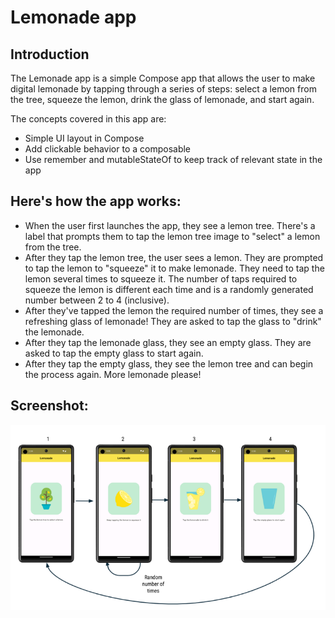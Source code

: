 Lemonade app
==================================

Introduction
------------

The Lemonade app is a simple Compose app that allows the user to make digital lemonade by tapping
through a series of steps: select a lemon from the tree, squeeze the lemon, drink the glass of
lemonade, and start again.

The concepts covered in this app are:
- Simple UI layout in Compose
- Add clickable behavior to a composable
- Use remember and mutableStateOf to keep track of relevant state in the app

Here's how the app works:
------------------------

- When the user first launches the app, they see a lemon tree. There's a label that prompts them to 
tap the lemon tree image to "select" a lemon from the tree.
- After they tap the lemon tree, the user sees a lemon. They are prompted to tap the lemon to 
"squeeze" it to make lemonade. They need to tap the lemon several times to squeeze it. The 
number of taps required to squeeze the lemon is different each time and is a randomly generated
number between 2 to 4 (inclusive).
- After they've tapped the lemon the required number of times, they see a refreshing glass of 
lemonade! They are asked to tap the glass to "drink" the lemonade.
- After they tap the lemonade glass, they see an empty glass. They are asked to tap the 
empty glass to start again.
- After they tap the empty glass, they see the lemon tree and can begin the process again. 
More lemonade please!

Screenshot:
-----------
![Application Flow Overview](overview.png)
